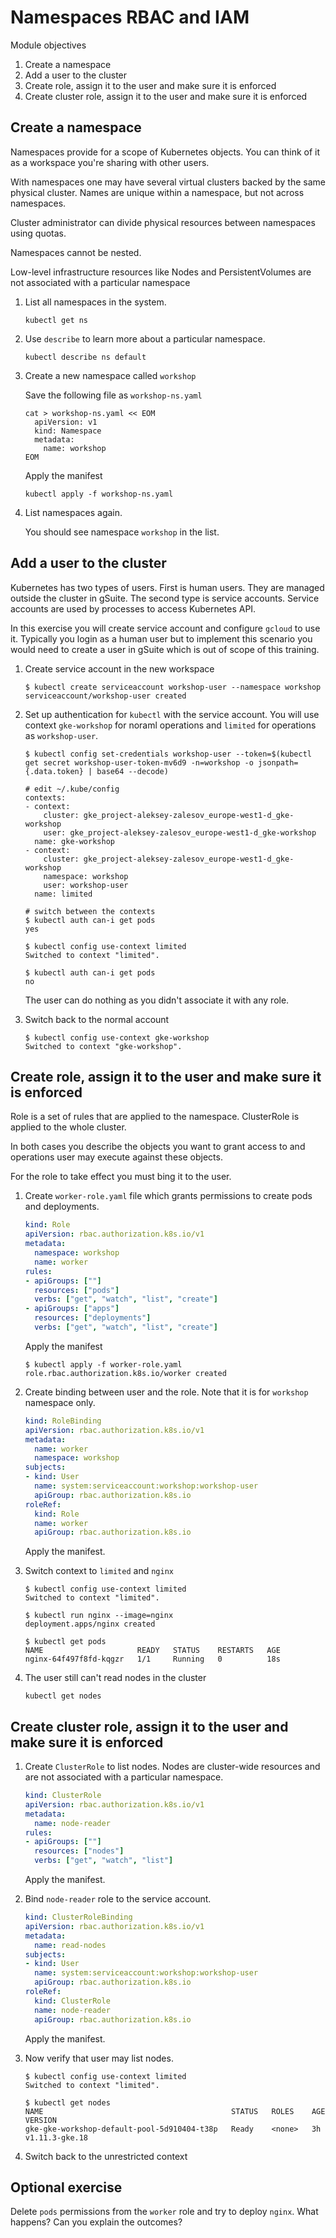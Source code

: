 # Namespaces RBAC and IAM

Module objectives

1. Create a namespace
1. Add a user to the cluster
1. Create role, assign it to the user and make sure it is enforced
1. Create cluster role, assign it to the user and make sure it is enforced

## Create a namespace

Namespaces provide for a scope of Kubernetes objects. You can think of it as a workspace you're sharing with other users.

With namespaces one may have several virtual clusters backed by the same physical cluster. Names are unique within a namespace, but not across namespaces.

Cluster administrator can divide physical resources between namespaces using quotas.

Namespaces cannot be nested.

Low-level infrastructure resources like Nodes and PersistentVolumes are not associated with a particular namespace

1. List all namespaces in the system.

    ```shell
    kubectl get ns
    ```

1. Use `describe` to learn more about a particular namespace.

    ```shell
    kubectl describe ns default
    ```

1. Create a new namespace called `workshop`

    Save the following file as `workshop-ns.yaml`

    ```shell
    cat > workshop-ns.yaml << EOM
      apiVersion: v1
      kind: Namespace
      metadata:
        name: workshop
    EOM
    ```

    Apply the manifest

    ```shell
    kubectl apply -f workshop-ns.yaml
    ```

1. List namespaces again.

    You should see namespace `workshop` in the list.

## Add a user to the cluster

Kubernetes has two types of users. First is human users. They are managed outside the cluster in gSuite. The second type is service accounts. Service accounts are used by processes to access Kubernetes API.

In this exercise you will create service account and configure `gcloud` to use it. Typically you login as a human user but to implement this scenario you would need to create a user in gSuite which is out of scope of this training.

1. Create service account in the new workspace

    ```shell
    $ kubectl create serviceaccount workshop-user --namespace workshop
    serviceaccount/workshop-user created
    ```

1. Set up authentication for `kubectl` with the service account. You will use context `gke-workshop` for noraml operations and `limited` for operations as `workshop-user`.

    ```shell
    $ kubectl config set-credentials workshop-user --token=$(kubectl get secret workshop-user-token-mv6d9 -n=workshop -o jsonpath={.data.token} | base64 --decode)

    # edit ~/.kube/config
    contexts:
    - context:
        cluster: gke_project-aleksey-zalesov_europe-west1-d_gke-workshop
        user: gke_project-aleksey-zalesov_europe-west1-d_gke-workshop
      name: gke-workshop
    - context:
        cluster: gke_project-aleksey-zalesov_europe-west1-d_gke-workshop
        namespace: workshop
        user: workshop-user
      name: limited

    # switch between the contexts
    $ kubectl auth can-i get pods
    yes

    $ kubectl config use-context limited
    Switched to context "limited".

    $ kubectl auth can-i get pods
    no
    ```

    The user can do nothing as you didn't associate it with any role.

1. Switch back to the normal account

    ```shell
    $ kubectl config use-context gke-workshop
    Switched to context "gke-workshop".
    ```

## Create role, assign it to the user and make sure it is enforced

Role is a set of rules that are applied to the namespace. ClusterRole is applied to the whole cluster.

In both cases you describe the objects you want to grant access to and operations user may execute against these objects.

For the role to take effect you must bing it to the user.

1. Create `worker-role.yaml` file which grants permissions to create pods and deployments.

    ```yaml
    kind: Role
    apiVersion: rbac.authorization.k8s.io/v1
    metadata:
      namespace: workshop
      name: worker
    rules:
    - apiGroups: [""]
      resources: ["pods"]
      verbs: ["get", "watch", "list", "create"]
    - apiGroups: ["apps"]
      resources: ["deployments"]
      verbs: ["get", "watch", "list", "create"]
    ```

    Apply the manifest

    ```shell
    $ kubectl apply -f worker-role.yaml
    role.rbac.authorization.k8s.io/worker created
    ```

1. Create binding between user and the role. Note that it is for `workshop` namespace only.

    ```yaml
    kind: RoleBinding
    apiVersion: rbac.authorization.k8s.io/v1
    metadata:
      name: worker
      namespace: workshop
    subjects:
    - kind: User
      name: system:serviceaccount:workshop:workshop-user
      apiGroup: rbac.authorization.k8s.io
    roleRef:
      kind: Role
      name: worker
      apiGroup: rbac.authorization.k8s.io
    ```

    Apply the manifest.

1. Switch context to `limited` and `nginx`

    ```shell
    $ kubectl config use-context limited
    Switched to context "limited".

    $ kubectl run nginx --image=nginx
    deployment.apps/nginx created

    $ kubectl get pods
    NAME                     READY   STATUS    RESTARTS   AGE
    nginx-64f497f8fd-kqgzr   1/1     Running   0          18s
    ```

1. The user still can't read nodes in the cluster

    ```shell
    kubectl get nodes
    ```

## Create cluster role, assign it to the user and make sure it is enforced

1. Create `ClusterRole` to list nodes. Nodes are cluster-wide resources and are not associated with a particular namespace.

    ```yaml
    kind: ClusterRole
    apiVersion: rbac.authorization.k8s.io/v1
    metadata:
      name: node-reader
    rules:
    - apiGroups: [""]
      resources: ["nodes"]
      verbs: ["get", "watch", "list"]
    ```

    Apply the manifest.

1. Bind `node-reader` role to the service account.

    ```yaml
    kind: ClusterRoleBinding
    apiVersion: rbac.authorization.k8s.io/v1
    metadata:
      name: read-nodes
    subjects:
    - kind: User
      name: system:serviceaccount:workshop:workshop-user
      apiGroup: rbac.authorization.k8s.io
    roleRef:
      kind: ClusterRole
      name: node-reader
      apiGroup: rbac.authorization.k8s.io
    ```

    Apply the manifest.

1. Now verify that user may list nodes.

    ```shell
    $ kubectl config use-context limited
    Switched to context "limited".

    $ kubectl get nodes
    NAME                                          STATUS   ROLES    AGE   VERSION
    gke-gke-workshop-default-pool-5d910404-t38p   Ready    <none>   3h    v1.11.3-gke.18
    ```

1. Switch back to the unrestricted context

## Optional exercise

Delete `pods` permissions from the `worker` role and try to deploy `nginx`. What happens? Can you explain the outcomes?




